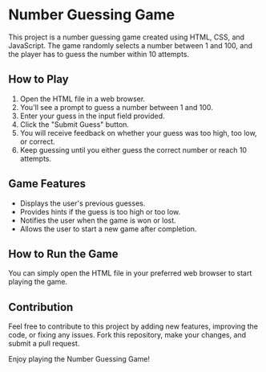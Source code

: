 # Number Guessing Game

This project is a number guessing game created using HTML, CSS, and JavaScript. The game randomly selects a number between 1 and 100, and the player has to guess the number within 10 attempts.

## How to Play

1. Open the HTML file in a web browser.
2. You'll see a prompt to guess a number between 1 and 100.
3. Enter your guess in the input field provided.
4. Click the "Submit Guess" button.
5. You will receive feedback on whether your guess was too high, too low, or correct.
6. Keep guessing until you either guess the correct number or reach 10 attempts.

## Game Features

- Displays the user's previous guesses.
- Provides hints if the guess is too high or too low.
- Notifies the user when the game is won or lost.
- Allows the user to start a new game after completion.

## How to Run the Game

You can simply open the HTML file in your preferred web browser to start playing the game.

## Contribution

Feel free to contribute to this project by adding new features, improving the code, or fixing any issues. Fork this repository, make your changes, and submit a pull request.


Enjoy playing the Number Guessing Game!
